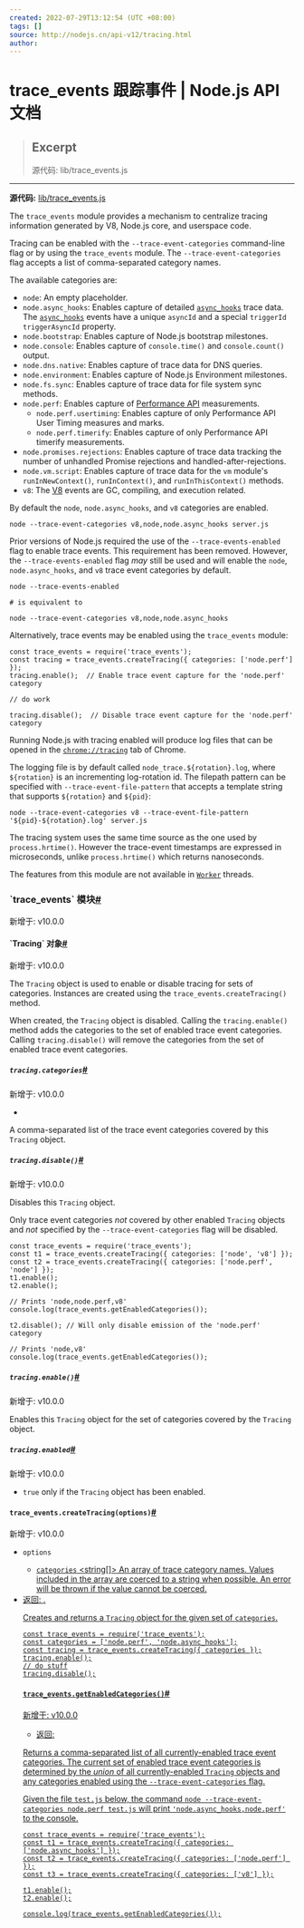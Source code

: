 ```yaml
---
created: 2022-07-29T13:12:54 (UTC +08:00)
tags: []
source: http://nodejs.cn/api-v12/tracing.html
author: 
---
```


# trace_events 跟踪事件 | Node.js API 文档

> ## Excerpt
> 源代码: lib/trace_events.js

---
**源代码:** [lib/trace\_events.js](https://github.com/nodejs/node/blob/v12.22.12/lib/trace_events.js)

The `trace_events` module provides a mechanism to centralize tracing information generated by V8, Node.js core, and userspace code.

Tracing can be enabled with the `--trace-event-categories` command-line flag or by using the `trace_events` module. The `--trace-event-categories` flag accepts a list of comma-separated category names.

The available categories are:

-   `node`: An empty placeholder.
-   `node.async_hooks`: Enables capture of detailed [`async_hooks`](http://nodejs.cn/api-v12/async_hooks.html) trace data. The [`async_hooks`](http://nodejs.cn/api-v12/async_hooks.html) events have a unique `asyncId` and a special `triggerId` `triggerAsyncId` property.
-   `node.bootstrap`: Enables capture of Node.js bootstrap milestones.
-   `node.console`: Enables capture of `console.time()` and `console.count()` output.
-   `node.dns.native`: Enables capture of trace data for DNS queries.
-   `node.environment`: Enables capture of Node.js Environment milestones.
-   `node.fs.sync`: Enables capture of trace data for file system sync methods.
-   `node.perf`: Enables capture of [Performance API](http://nodejs.cn/api-v12/perf_hooks.html) measurements.
    -   `node.perf.usertiming`: Enables capture of only Performance API User Timing measures and marks.
    -   `node.perf.timerify`: Enables capture of only Performance API timerify measurements.
-   `node.promises.rejections`: Enables capture of trace data tracking the number of unhandled Promise rejections and handled-after-rejections.
-   `node.vm.script`: Enables capture of trace data for the `vm` module's `runInNewContext()`, `runInContext()`, and `runInThisContext()` methods.
-   `v8`: The [V8](http://nodejs.cn/api-v12/v8.html) events are GC, compiling, and execution related.

By default the `node`, `node.async_hooks`, and `v8` categories are enabled.

```
node --trace-event-categories v8,node,node.async_hooks server.js
```

Prior versions of Node.js required the use of the `--trace-events-enabled` flag to enable trace events. This requirement has been removed. However, the `--trace-events-enabled` flag _may_ still be used and will enable the `node`, `node.async_hooks`, and `v8` trace event categories by default.

```
node --trace-events-enabled

# is equivalent to

node --trace-event-categories v8,node,node.async_hooks
```

Alternatively, trace events may be enabled using the `trace_events` module:

```
const trace_events = require('trace_events');
const tracing = trace_events.createTracing({ categories: ['node.perf'] });
tracing.enable();  // Enable trace event capture for the 'node.perf' category

// do work

tracing.disable();  // Disable trace event capture for the 'node.perf' category
```

Running Node.js with tracing enabled will produce log files that can be opened in the [`chrome://tracing`](http://url.nodejs.cn/iRRSAT) tab of Chrome.

The logging file is by default called `node_trace.${rotation}.log`, where `${rotation}` is an incrementing log-rotation id. The filepath pattern can be specified with `--trace-event-file-pattern` that accepts a template string that supports `${rotation}` and `${pid}`:

```
node --trace-event-categories v8 --trace-event-file-pattern '${pid}-${rotation}.log' server.js
```

The tracing system uses the same time source as the one used by `process.hrtime()`. However the trace-event timestamps are expressed in microseconds, unlike `process.hrtime()` which returns nanoseconds.

The features from this module are not available in [`Worker`](http://nodejs.cn/api-v12/worker_threads.html#worker_threads_class_worker) threads.

### \`trace\_events\` 模块[#](http://nodejs.cn/api-v12/tracing.html#the-trace_events-module)

新增于: v10.0.0

#### \`Tracing\` 对象[#](http://nodejs.cn/api-v12/tracing.html#tracing-object)

新增于: v10.0.0

The `Tracing` object is used to enable or disable tracing for sets of categories. Instances are created using the `trace_events.createTracing()` method.

When created, the `Tracing` object is disabled. Calling the `tracing.enable()` method adds the categories to the set of enabled trace event categories. Calling `tracing.disable()` will remove the categories from the set of enabled trace event categories.

##### `tracing.categories`[#](http://nodejs.cn/api-v12/tracing.html#tracingcategories)

新增于: v10.0.0

-   [<string>](http://url.nodejs.cn/9Tw2bK)

A comma-separated list of the trace event categories covered by this `Tracing` object.

##### `tracing.disable()`[#](http://nodejs.cn/api-v12/tracing.html#tracingdisable)

新增于: v10.0.0

Disables this `Tracing` object.

Only trace event categories _not_ covered by other enabled `Tracing` objects and _not_ specified by the `--trace-event-categories` flag will be disabled.

```
const trace_events = require('trace_events');
const t1 = trace_events.createTracing({ categories: ['node', 'v8'] });
const t2 = trace_events.createTracing({ categories: ['node.perf', 'node'] });
t1.enable();
t2.enable();

// Prints 'node,node.perf,v8'
console.log(trace_events.getEnabledCategories());

t2.disable(); // Will only disable emission of the 'node.perf' category

// Prints 'node,v8'
console.log(trace_events.getEnabledCategories());
```

##### `tracing.enable()`[#](http://nodejs.cn/api-v12/tracing.html#tracingenable)

新增于: v10.0.0

Enables this `Tracing` object for the set of categories covered by the `Tracing` object.

##### `tracing.enabled`[#](http://nodejs.cn/api-v12/tracing.html#tracingenabled)

新增于: v10.0.0

-   [<boolean>](http://url.nodejs.cn/jFbvuT) `true` only if the `Tracing` object has been enabled.

#### `trace_events.createTracing(options)`[#](http://nodejs.cn/api-v12/tracing.html#trace_eventscreatetracingoptions)

新增于: v10.0.0

-   `options` [<Object>](http://url.nodejs.cn/jzn6Ao)
    -   `categories` [<string\[\]>](http://url.nodejs.cn/9Tw2bK) An array of trace category names. Values included in the array are coerced to a string when possible. An error will be thrown if the value cannot be coerced.
-   返回: [<Tracing>](http://nodejs.cn/api/tracing.html#tracing-object).

Creates and returns a `Tracing` object for the given set of `categories`.

```
const trace_events = require('trace_events');
const categories = ['node.perf', 'node.async_hooks'];
const tracing = trace_events.createTracing({ categories });
tracing.enable();
// do stuff
tracing.disable();
```

#### `trace_events.getEnabledCategories()`[#](http://nodejs.cn/api-v12/tracing.html#trace_eventsgetenabledcategories)

新增于: v10.0.0

-   返回: [<string>](http://url.nodejs.cn/9Tw2bK)

Returns a comma-separated list of all currently-enabled trace event categories. The current set of enabled trace event categories is determined by the _union_ of all currently-enabled `Tracing` objects and any categories enabled using the `--trace-event-categories` flag.

Given the file `test.js` below, the command `node --trace-event-categories node.perf test.js` will print `'node.async_hooks,node.perf'` to the console.

```
const trace_events = require('trace_events');
const t1 = trace_events.createTracing({ categories: ['node.async_hooks'] });
const t2 = trace_events.createTracing({ categories: ['node.perf'] });
const t3 = trace_events.createTracing({ categories: ['v8'] });

t1.enable();
t2.enable();

console.log(trace_events.getEnabledCategories());
```
